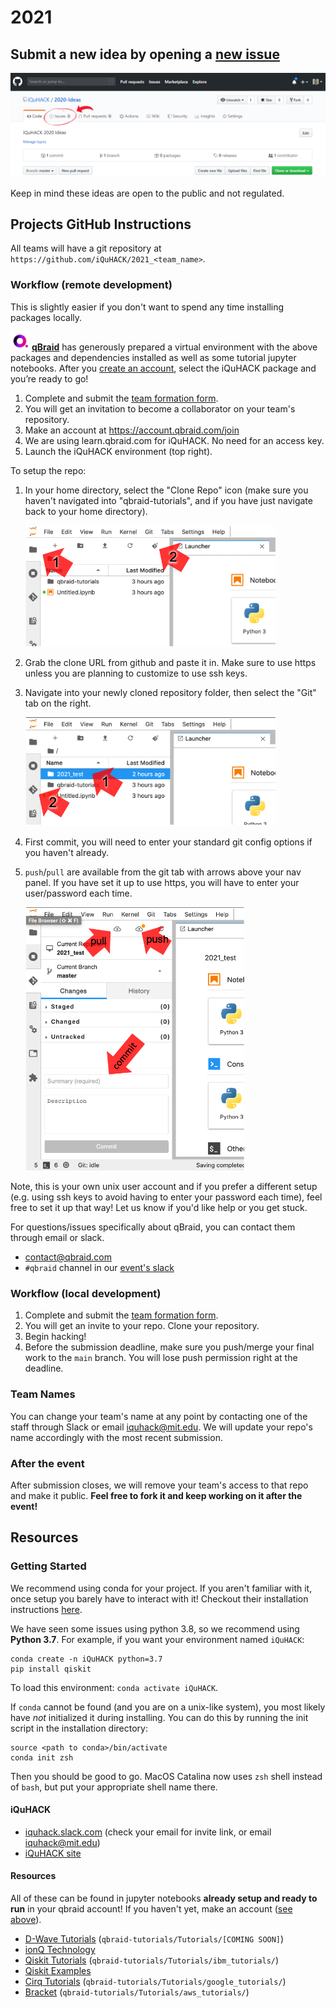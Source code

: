 # 2021
## Submit a new idea by opening a [new issue](https://github.com/iQuHACK/2021/issues/new "go to New Issue")

[![Issue Help](static/issue_help.png)](https://github.com/iQuHACK/2021/issues "go to Issues")

Keep in mind these ideas are open to the public and not regulated.

## Projects GitHub Instructions
All teams will have a git repository at `https://github.com/iQuHACK/2021_<team_name>`.

### Workflow (remote development)
This is slightly easier if you don't want to spend any time installing packages locally.

<img src="static/qbraid_logo.png" height=30px></img>
**[qBraid](https://www.qbraid.com/)** has generously prepared a virtual environment with the above packages and dependencies installed as well as some tutorial jupyter notebooks.
After you [create an account](https://account.qbraid.com/join), select the iQuHACK package and you’re ready to go!

1. Complete and submit the [team formation form](https://forms.gle/yhBwRT78Vtt1S5nL8).
1. You will get an invitation to become a collaborator on your team's repository.
1. Make an account at https://account.qbraid.com/join 
2. We are using learn.qbraid.com for iQuHACK. No need for an access key.
3. Launch the iQuHACK environment (top right).

To setup the repo:

1. In your home directory, select the "Clone Repo" icon (make sure you haven't navigated into "qbraid-tutorials", and if you have just navigate back to your home directory).

    <img src="static/step1.png" width=400px></img>

2. Grab the clone URL from github and paste it in. Make sure to use https unless you are planning to customize to use ssh keys.

3. Navigate into your newly cloned repository folder, then select the "Git" tab on the right.

    <img src="static/step2.png" width=400px></img>

4. First commit, you will need to enter your standard git config options if you haven't already.
5. `push`/`pull` are available from the git tab with arrows above your nav panel. If you have set it up to use https, you will have to enter your user/password each time.

    <img src="static/step3.png" width=350px></img>

Note, this is your own unix user account and if you prefer a different setup (e.g. using ssh keys to avoid having to enter your password each time), feel free to set it up that way! Let us know if you'd like help or you get stuck.

For questions/issues specifically about qBraid, you can contact them through email or slack.
- contact@qbraid.com
- `#qbraid` channel in our [event's slack](https://iquhack.slack.com)

### Workflow (local development)
1. Complete and submit the [team formation form](https://forms.gle/yhBwRT78Vtt1S5nL8).
2. You will get an invite to your repo. Clone your repository.
3. Begin hacking!
4. Before the submission deadline, make sure you push/merge your final work to the `main` branch. You will lose push permission right at the deadline.

### Team Names
You can change your team's name at any point by contacting one of the staff through Slack or email iquhack@mit.edu.
We will update your repo's name accordingly with the most recent submission.

### After the event
After submission closes, we will remove your team's access to that repo and make it public.
**Feel free to fork it and keep working on it after the event!**

## Resources
### Getting Started
We recommend using conda for your project. If you aren't familiar with it, once setup you barely have to interact with it! Checkout their installation instructions [here](https://docs.conda.io/projects/conda/en/latest/user-guide/install/).

We have seen some issues using python 3.8, so we recommend using **Python 3.7**.
For example, if you want your environment named `iQuHACK`:
```
conda create -n iQuHACK python=3.7
pip install qiskit
```
To load this environment: `conda activate iQuHACK`.

If `conda` cannot be found (and you are on a unix-like system), you most likely have *not* initialized it during installing.
You can do this by running the init script in the installation directory:
```
source <path to conda>/bin/activate
conda init zsh
```
Then you should be good to go. MacOS Catalina now uses `zsh` shell instead of `bash`, but put your appropriate shell name there.

#### iQuHACK
- [iquhack.slack.com](https://iquhack.slack.com/) (check your email for invite link, or email iquhack@mit.edu)
- [iQuHACK site](https://www.iquise.mit.edu/iQuHACK)

#### Resources

All of these can be found in jupyter notebooks **already setup and ready to run** in your qbraid account!
If you haven't yet, make an account ([see above](#workflow-remote-development)).

- [D-Wave Tutorials](https://www.dwavesys.com/resources/tutorials) (`qbraid-tutorials/Tutorials/[COMING SOON]`)
- [ionQ Technology](https://ionq.com/technology)
- [Qiskit Tutorials](https://qiskit.org/learn/) (`qbraid-tutorials/Tutorials/ibm_tutorials/`)
- [Qiskit Examples](https://qiskit.org/experiments/)
- [Cirq Tutorials](https://quantumai.google/cirq) (`qbraid-tutorials/Tutorials/google_tutorials/`)
- [Bracket](https://docs.aws.amazon.com/braket/index.html) (`qbraid-tutorials/Tutorials/aws_tutorials/`)
